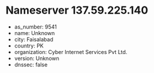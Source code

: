 # Nameserver 137.59.225.140

* as_number: 9541
* name: Unknown
* city: Faisalabad
* country: PK
* organization: Cyber Internet Services Pvt Ltd.
* version: Unknown
* dnssec: false
